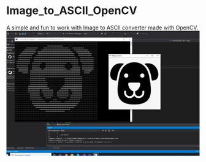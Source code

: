 # Image_to_ASCII_OpenCV

A simple and fun to work with Image to ASCII converter made with OpenCV. 
![](Image_to_ASCII.JPG)
